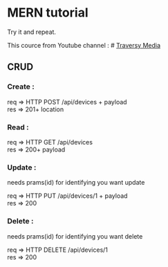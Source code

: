 # MERN tutorial

Try it and repeat.

This cource from Youtube channel : # [Traversy Media](https://www.youtube.com/channel/UC29ju8bIPH5as8OGnQzwJyA)


## CRUD

### Create :  

req => HTTP POST /api/devices + payload  
res => 201+ location  

### Read   :  

req => HTTP GET /api/devices  
res => 200+ payload  

### Update :  

needs prams(id) for identifying you want update  

req => HTTP PUT /api/devices/1 + payload  
res => 200  

### Delete :  

needs prams(id) for identifying you want delete  
  
req => HTTP DELETE /api/devices/1  
res => 200  
